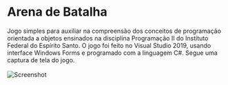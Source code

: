 # Arena de Batalha
Jogo simples para auxiliar na compreensão dos conceitos de programação orientada a objetos ensinados na disciplina Programação II do Instituto Federal do Espírito Santo. 
O jogo foi feito no Visual Studio 2019, usando interface Windows Forms e programado com a linguagem C#. Segue uma captura de tela do jogo.<br><br>
![Screenshot](https://github.com/maroquio/arenadebatalha/blob/master/screenshot.pnt?raw=true)
